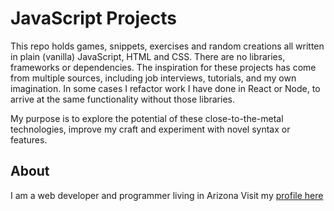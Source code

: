 # JavaScript Projects #
This repo holds games, snippets, exercises and random creations all written
in plain (vanilla) JavaScript, HTML and CSS. There are no libraries, frameworks or dependencies.
The inspiration for these projects has come from multiple sources, including job interviews,
tutorials, and my own imagination. In some cases I refactor work I have done in React or Node,
to arrive at the same functionality without those libraries.
  
My purpose is to explore the potential of these close-to-the-metal technologies, improve my craft and experiment
with novel syntax or features.

## About ##
I am a web developer and programmer living in Arizona
Visit my [profile here](https://www.joaquinfox.dev)

